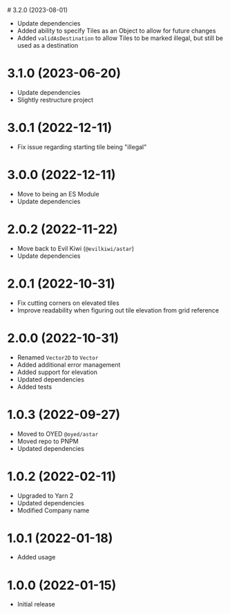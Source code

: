 # 3.2.0 (2023-08-01)

- Update dependencies
- Added ability to specify Tiles as an Object to allow for future changes
- Added `validAsDestination` to allow Tiles to be marked illegal, but still be used as a destination

# 3.1.0 (2023-06-20)

- Update dependencies
- Slightly restructure project

# 3.0.1 (2022-12-11)

- Fix issue regarding starting tile being "illegal"

# 3.0.0 (2022-12-11)

- Move to being an ES Module
- Update dependencies

# 2.0.2 (2022-11-22)

- Move back to Evil Kiwi (`@evilkiwi/astar`)
- Update dependencies

# 2.0.1 (2022-10-31)

- Fix cutting corners on elevated tiles
- Improve readability when figuring out tile elevation from grid reference

# 2.0.0 (2022-10-31)

- Renamed `Vector2D` to `Vector`
- Added additional error management
- Added support for elevation
- Updated dependencies
- Added tests

# 1.0.3 (2022-09-27)

- Moved to OYED `@oyed/astar`
- Moved repo to PNPM
- Updated dependencies

# 1.0.2 (2022-02-11)

- Upgraded to Yarn 2
- Updated dependencies
- Modified Company name

# 1.0.1 (2022-01-18)

- Added usage

# 1.0.0 (2022-01-15)

- Initial release
